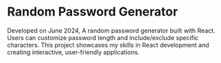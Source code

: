 # Random Password Generator
Developed on June 2024, A random password generator built with React. Users can customize password length and include/exclude specific characters. This project showcases my skills in React development and creating interactive, user-friendly applications.

